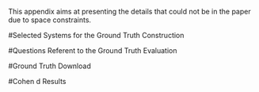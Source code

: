This appendix aims at presenting the details that could not be in the paper due to space constraints. 

#Selected Systems for the Ground Truth Construction

#Questions Referent to the Ground Truth Evaluation

#Ground Truth Download

#Cohen d Results
